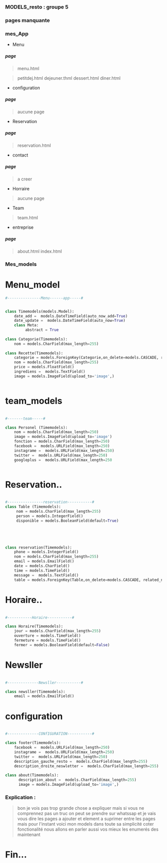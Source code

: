 ### MODELS_resto :  groupe 5
### pages manquante



### mes_App


* Menu
##### page
>menu.html

>petitdej.html
>dejeuner.thml
>dessert.html
>diner.html

* configuration
##### page
>aucune page
* Reservation
##### page
>reservation.html
* contact
##### page
>a creer
* Horraire
>aucune page
* Team
>team.html
* entreprise

##### page
>about.html
>index.html


### Mes_models

# Menu_model
```python
#---------------Menu------app-----#


class Timemodels(models.Model):
    date_add =  models.DateTimeField(auto_now_add=True)
    date_update =  models.DateTimeField(auto_now=True)
    class Meta:
         abstract = True
    
class Categorie(Timemodels):
    nom = models.CharField(max_length=255)
    
class Recette(Timemodels):
    categorie = models.ForeignKey(Categorie,on_delete=models.CASCADE, related_name="categories")
    nom = models.CharField(max_length=255)
    price = models.FloatField()
    ingrediens =  models.TextField()
    image = models.ImageField(upload_to='image',)
    
```   
# team_models
```python

#-------team-----#

class Personel (Timemodels):
    nom = models.CharField(max_length=250)
    image = models.ImageField(upload_to='image')
    fonction = models.CharField(max_length=250)
    facebook =  models.URLField(max_length=250)
    instagrame =  models.URLField(max_length=250)
    twitter =  models.URLField(max_length=250)
    googleplus =  models.URLField(max_length=250
    
```   
# Reservation..
```python

#----------------reservation-----------#
class Table (Timemodels):
     nom = models.CharField(max_length=255)
     person = models.IntegerField()
     disponible = models.BooleanField(default=True)
      




class reservation(Timemodels):
    phone = models.IntegerField()
    nom = models.CharField(max_length=255)
    email = models.EmailField()
    date = models.CharField()
    time = models.TimeField()
    message =  models.TextField()
    table = models.ForeignKey(Table,on_delete=models.CASCADE, related_name="tables")

``` 
# Horaire..
```python

#-----------Horaire-----------#

class Horaire(Timemodels):
    jour = models.CharField(max_length=255)
    ouverture = models.TimeField()
    fermeture = models.TimeField()
    fermer = models.BooleanField(default=False)

``` 
# Newsller
```python

#--------------Newsller-----------#

class newsller(Timemodels):
    email = models.EmailField()

```

# configuration

```python

#--------------CONfIGURATION-----------#

class footer(Timemodels):
    facebook =  models.URLField(max_length=250)
    instagrame =  models.URLField(max_length=250)
    twitter =  models.URLField(max_length=250)
    description_gauche_resto =  models.CharField(max_length=255)
    description_droite_neswletter =  models.CharField(max_length=255)
    
class about(Timemodels):
      description_about =  models.CharField(max_length=255)
      image = models.ImageField(upload_to='image',)


```
### Explication :

> bon je vois pas trop grande chose a expliquer 
> mais si vous ne comprennez pas un truc on peut se prendre sur whatssap 
> et je vais vous dire les pages a ajouter et element a suprimer entre les pages mais
> pour l'instant voici mon models dans toute sa  simplicité
> coter fonctionalité nous allons en parler aussi vos mieux les enumerés des maintenant


 
# Fin... 
